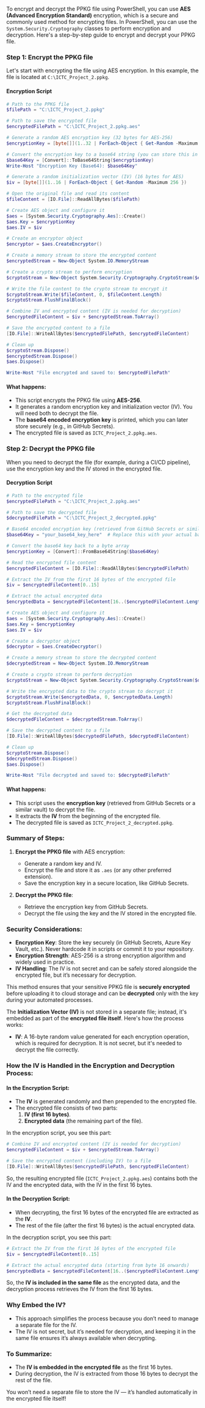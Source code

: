 To encrypt and decrypt the PPKG file using PowerShell, you can use **AES (Advanced Encryption Standard)** encryption, which is a secure and commonly used method for encrypting files. In PowerShell, you can use the `System.Security.Cryptography` classes to perform encryption and decryption. Here's a step-by-step guide to encrypt and decrypt your PPKG file.

### Step 1: Encrypt the PPKG file

Let's start with encrypting the file using AES encryption. In this example, the file is located at `C:\ICTC_Project_2.ppkg`.

#### Encryption Script

```powershell
# Path to the PPKG file
$filePath = "C:\ICTC_Project_2.ppkg"

# Path to save the encrypted file
$encryptedFilePath = "C:\ICTC_Project_2.ppkg.aes"

# Generate a random AES encryption key (32 bytes for AES-256)
$encryptionKey = [byte[]](1..32 | ForEach-Object { Get-Random -Maximum 256 })

# Convert the encryption key to a base64 string (you can store this in GitHub Secrets later)
$base64Key = [Convert]::ToBase64String($encryptionKey)
Write-Host "Encryption Key (Base64): $base64Key"

# Generate a random initialization vector (IV) (16 bytes for AES)
$iv = [byte[]](1..16 | ForEach-Object { Get-Random -Maximum 256 })

# Open the original file and read its content
$fileContent = [IO.File]::ReadAllBytes($filePath)

# Create AES object and configure it
$aes = [System.Security.Cryptography.Aes]::Create()
$aes.Key = $encryptionKey
$aes.IV = $iv

# Create an encryptor object
$encryptor = $aes.CreateEncryptor()

# Create a memory stream to store the encrypted content
$encryptedStream = New-Object System.IO.MemoryStream

# Create a crypto stream to perform encryption
$cryptoStream = New-Object System.Security.Cryptography.CryptoStream($encryptedStream, $encryptor, [System.Security.Cryptography.CryptoStreamMode]::Write)

# Write the file content to the crypto stream to encrypt it
$cryptoStream.Write($fileContent, 0, $fileContent.Length)
$cryptoStream.FlushFinalBlock()

# Combine IV and encrypted content (IV is needed for decryption)
$encryptedFileContent = $iv + $encryptedStream.ToArray()

# Save the encrypted content to a file
[IO.File]::WriteAllBytes($encryptedFilePath, $encryptedFileContent)

# Clean up
$cryptoStream.Dispose()
$encryptedStream.Dispose()
$aes.Dispose()

Write-Host "File encrypted and saved to: $encryptedFilePath"
```

#### What happens:
- This script encrypts the PPKG file using **AES-256**.
- It generates a random encryption key and initialization vector (IV). You will need both to decrypt the file.
- The **base64 encoded encryption key** is printed, which you can later store securely (e.g., in GitHub Secrets).
- The encrypted file is saved as `ICTC_Project_2.ppkg.aes`.

### Step 2: Decrypt the PPKG file

When you need to decrypt the file (for example, during a CI/CD pipeline), use the encryption key and the IV stored in the encrypted file.

#### Decryption Script

```powershell
# Path to the encrypted file
$encryptedFilePath = "C:\ICTC_Project_2.ppkg.aes"

# Path to save the decrypted file
$decryptedFilePath = "C:\ICTC_Project_2_decrypted.ppkg"

# Base64 encoded encryption key (retrieved from GitHub Secrets or similar)
$base64Key = "your_base64_key_here"  # Replace this with your actual base64 key

# Convert the base64 key back to a byte array
$encryptionKey = [Convert]::FromBase64String($base64Key)

# Read the encrypted file content
$encryptedFileContent = [IO.File]::ReadAllBytes($encryptedFilePath)

# Extract the IV from the first 16 bytes of the encrypted file
$iv = $encryptedFileContent[0..15]

# Extract the actual encrypted data
$encryptedData = $encryptedFileContent[16..($encryptedFileContent.Length - 1)]

# Create AES object and configure it
$aes = [System.Security.Cryptography.Aes]::Create()
$aes.Key = $encryptionKey
$aes.IV = $iv

# Create a decryptor object
$decryptor = $aes.CreateDecryptor()

# Create a memory stream to store the decrypted content
$decryptedStream = New-Object System.IO.MemoryStream

# Create a crypto stream to perform decryption
$cryptoStream = New-Object System.Security.Cryptography.CryptoStream($decryptedStream, $decryptor, [System.Security.Cryptography.CryptoStreamMode]::Write)

# Write the encrypted data to the crypto stream to decrypt it
$cryptoStream.Write($encryptedData, 0, $encryptedData.Length)
$cryptoStream.FlushFinalBlock()

# Get the decrypted data
$decryptedFileContent = $decryptedStream.ToArray()

# Save the decrypted content to a file
[IO.File]::WriteAllBytes($decryptedFilePath, $decryptedFileContent)

# Clean up
$cryptoStream.Dispose()
$decryptedStream.Dispose()
$aes.Dispose()

Write-Host "File decrypted and saved to: $decryptedFilePath"
```

#### What happens:
- This script uses the **encryption key** (retrieved from GitHub Secrets or a similar vault) to decrypt the file.
- It extracts the **IV** from the beginning of the encrypted file.
- The decrypted file is saved as `ICTC_Project_2_decrypted.ppkg`.

### Summary of Steps:
1. **Encrypt the PPKG file** with AES encryption:
   - Generate a random key and IV.
   - Encrypt the file and store it as `.aes` (or any other preferred extension).
   - Save the encryption key in a secure location, like GitHub Secrets.

2. **Decrypt the PPKG file**:
   - Retrieve the encryption key from GitHub Secrets.
   - Decrypt the file using the key and the IV stored in the encrypted file.

### Security Considerations:
- **Encryption Key**: Store the key securely (in GitHub Secrets, Azure Key Vault, etc.). Never hardcode it in scripts or commit it to your repository.
- **Encryption Strength**: AES-256 is a strong encryption algorithm and widely used in practice.
- **IV Handling**: The IV is not secret and can be safely stored alongside the encrypted file, but it’s necessary for decryption.

This method ensures that your sensitive PPKG file is **securely encrypted** before uploading it to cloud storage and can be **decrypted** only with the key during your automated processes.

















The **Initialization Vector (IV)** is not stored in a separate file; instead, it's embedded as part of the **encrypted file itself**. Here's how the process works:

- **IV**: A 16-byte random value generated for each encryption operation, which is required for decryption. It is not secret, but it's needed to decrypt the file correctly.

### How the IV is Handled in the Encryption and Decryption Process:

#### In the Encryption Script:
- The **IV** is generated randomly and then prepended to the encrypted file.
- The encrypted file consists of two parts:
  1. **IV (first 16 bytes)**.
  2. **Encrypted data** (the remaining part of the file).

In the encryption script, you see this part:
```powershell
# Combine IV and encrypted content (IV is needed for decryption)
$encryptedFileContent = $iv + $encryptedStream.ToArray()

# Save the encrypted content (including IV) to a file
[IO.File]::WriteAllBytes($encryptedFilePath, $encryptedFileContent)
```

So, the resulting encrypted file (`ICTC_Project_2.ppkg.aes`) contains both the IV and the encrypted data, with the IV in the first 16 bytes.

#### In the Decryption Script:
- When decrypting, the first 16 bytes of the encrypted file are extracted as the **IV**.
- The rest of the file (after the first 16 bytes) is the actual encrypted data.

In the decryption script, you see this part:
```powershell
# Extract the IV from the first 16 bytes of the encrypted file
$iv = $encryptedFileContent[0..15]

# Extract the actual encrypted data (starting from byte 16 onwards)
$encryptedData = $encryptedFileContent[16..($encryptedFileContent.Length - 1)]
```

So, the **IV is included in the same file** as the encrypted data, and the decryption process retrieves the IV from the first 16 bytes.

### Why Embed the IV?
- This approach simplifies the process because you don’t need to manage a separate file for the IV.
- The IV is not secret, but it’s needed for decryption, and keeping it in the same file ensures it’s always available when decrypting.

### To Summarize:
- The **IV is embedded in the encrypted file** as the first 16 bytes.
- During decryption, the IV is extracted from those 16 bytes to decrypt the rest of the file.

You won’t need a separate file to store the IV — it’s handled automatically in the encrypted file itself!